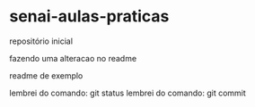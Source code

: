 # senai-aulas-praticas
repositório inicial 


fazendo uma alteracao no readme


readme de exemplo 

lembrei do comando: git status
lembrei do comando: git commit
